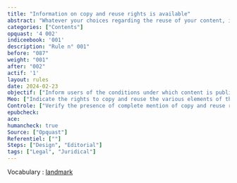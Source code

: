 ```yaml
---
title: "Information on copy and reuse rights is available" 
abstract: "Whatever your choices regarding the reuse of your content, it's essential to inform readers about their rights in this area."
categories: ["Contents"]
opquast: '4 002'
indiceebook: '001'
description: "Rule n° 001"
before: "087"
weight: "001"
after: "002"
actif: '1'
layout: rules
date: 2024-02-23
objectif: ["Inform users of the conditions under which content is published", "Inform users of the conditions for copying and reuse"]
Meo: ["Indicate the rights to copy and reuse the various elements of the book on one or more dedicated pages identified as such (copyrights page and credits page)."]
Controle: ["Verify the presence of complete mention of copy and reuse rights on one or more dedicated pages accessible via the table of contents or via one or more landmarks"]
epubcheck: 
ace: 
humancheck: true
Source: ["Opquast"]
Referentiel: [""]
Steps: ["Design", "Editorial"]
tags: ["Legal", "Juridical"]
---
```


Vocabulary : [landmark](../../vocabulaire#landmarks)